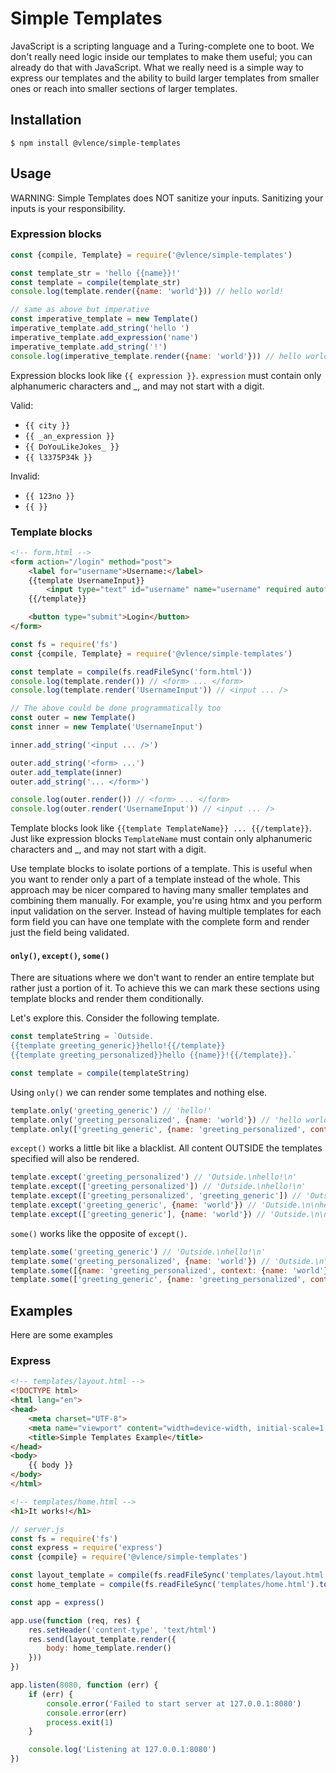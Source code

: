 # Simple Templates

JavaScript is a scripting language and a Turing-complete one to boot. We don't really need logic inside our templates to make them useful; you can already do that with JavaScript. What we really need is a simple way to express our templates and the ability to build larger templates from smaller ones or reach into smaller sections of larger templates.





## Installation

```console
$ npm install @vlence/simple-templates
```





## Usage

WARNING: Simple Templates does NOT sanitize your inputs. Sanitizing your inputs is your responsibility.


### Expression blocks

```javascript
const {compile, Template} = require('@vlence/simple-templates')

const template_str = 'hello {{name}}!'
const template = compile(template_str)
console.log(template.render({name: 'world'})) // hello world!

// same as above but imperative
const imperative_template = new Template()
imperative_template.add_string('hello ')
imperative_template.add_expression('name')
imperative_template.add_string('!')
console.log(imperative_template.render({name: 'world'})) // hello world!
```

Expression blocks look like `{{ expression }}`. `expression` must contain only alphanumeric characters and _, and may not start with a digit.

Valid:
- `{{ city }}`
- `{{ _an_expression }}`
- `{{ DoYouLikeJokes_ }}`
- `{{ l3375P34k }}`

Invalid:
- `{{ 123no }}`
- `{{ }}`


### Template blocks

```html
<!-- form.html -->
<form action="/login" method="post">
    <label for="username">Username:</label>
    {{template UsernameInput}}
        <input type="text" id="username" name="username" required autofocus />
    {{/template}}

    <button type="submit">Login</button>
</form>
```

```javascript
const fs = require('fs')
const {compile, Template} = require('@vlence/simple-templates')

const template = compile(fs.readFileSync('form.html'))
console.log(template.render()) // <form> ... </form>
console.log(template.render('UsernameInput')) // <input ... />

// The above could be done programmatically too
const outer = new Template()
const inner = new Template('UsernameInput')

inner.add_string('<input ... />')

outer.add_string('<form> ...')
outer.add_template(inner)
outer.add_string('... </form>')

console.log(outer.render()) // <form> ... </form>
console.log(outer.render('UsernameInput')) // <input ... />
```

Template blocks look like `{{template TemplateName}} ... {{/template}}`. Just like expression blocks `TemplateName` must contain only alphanumeric characters and _, and may not start with a digit.

Use template blocks to isolate portions of a template. This is useful when you want to render only a part of a template instead of the whole. This approach may be nicer compared to having many smaller templates and combining them manually. For example, you're using htmx and you perform input validation on the server. Instead of having multiple templates for each form field you can have one template with the complete form and render just the field being validated.


#### `only()`, `except()`, `some()`

There are situations where we don't want to render an entire template but rather just a portion of it. To achieve this we can mark these sections using template blocks and render them conditionally.

Let's explore this. Consider the following template.

```javascript
const templateString = `Outside.
{{template greeting_generic}}hello!{{/template}}
{{template greeting_personalized}}hello {{name}}!{{/template}}.`

const template = compile(templateString)
```

Using `only()` we can render some templates and nothing else.

```javascript
template.only('greeting_generic') // 'hello!'
template.only('greeting_personalized', {name: 'world'}) // 'hello world!'
template.only(['greeting_generic', {name: 'greeting_personalized', context: {name: 'world'}}]) // 'hello!hello world!'
```

`except()` works a little bit like a blacklist. All content OUTSIDE the templates specified will also be rendered. 

```javascript
template.except('greeting_personalized') // 'Outside.\nhello!\n'
template.except(['greeting_personalized']) // 'Outside.\nhello!\n'
template.except(['greeting_personalized', 'greeting_generic']) // 'Outside.\n\n'
template.except('greeting_generic', {name: 'world'}) // 'Outside.\n\nhello world!'
template.except(['greeting_generic'], {name: 'world'}) // 'Outside.\n\nhello world!'
```

`some()` works like the opposite of `except()`.

```javascript
template.some('greeting_generic') // 'Outside.\nhello!\n'
template.some('greeting_personalized', {name: 'world'}) // 'Outside.\n\nhello world!'
template.some([{name: 'greeting_personalized', context: {name: 'world'}}]) // 'Outside.\n\nhello world!'
template.some(['greeting_generic', {name: 'greeting_personalized', context: {name: 'world'}}]) // 'Outside.\nhello!\nhello world!'
```





## Examples

Here are some examples

### Express

```html
<!-- templates/layout.html -->
<!DOCTYPE html>
<html lang="en">
<head>
    <meta charset="UTF-8">
    <meta name="viewport" content="width=device-width, initial-scale=1.0">
    <title>Simple Templates Example</title>
</head>
<body>
    {{ body }}
</body>
</html>
```

```html
<!-- templates/home.html -->
<h1>It works!</h1>
```

```javascript
// server.js
const fs = require('fs')
const express = require('express')
const {compile} = require('@vlence/simple-templates')

const layout_template = compile(fs.readFileSync('templates/layout.html').toString())
const home_template = compile(fs.readFileSync('templates/home.html').toString())

const app = express()

app.use(function (req, res) {
    res.setHeader('content-type', 'text/html')
    res.send(layout_template.render({
        body: home_template.render()
    }))
})

app.listen(8080, function (err) {
    if (err) {
        console.error('Failed to start server at 127.0.0.1:8080')
        console.error(err)
        process.exit(1)
    }

    console.log('Listening at 127.0.0.1:8080')
})
```